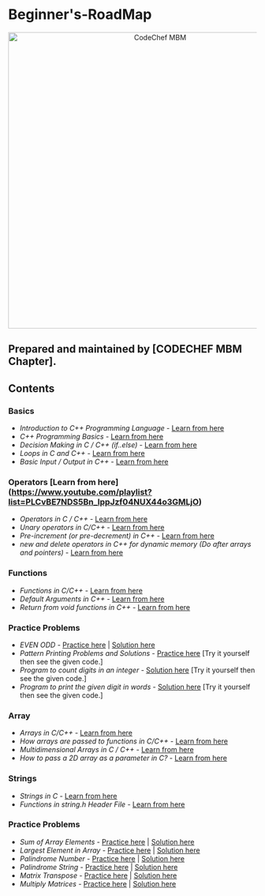 # Beginner's-RoadMap
<p align="center">
<img alt="CodeChef MBM" src="images/codechef-mbm.png" height="600">
</p>

## Prepared and maintained by [CODECHEF MBM Chapter].
## Contents
### **Basics**

* *Introduction to C++ Programming Language* -  [Learn from here](https://www.geeksforgeeks.org/introduction-to-c-programming-language/?ref=lbp)
* *C++ Programming Basics* -  [Learn from here](https://www.geeksforgeeks.org/c-programming-basics/?ref=lbp)
* *Decision Making in C / C++ (if..else)* -  [Learn from here](https://www.geeksforgeeks.org/decision-making-c-c-else-nested-else/?ref=lbp)
* *Loops in C and C++* -  [Learn from here](https://www.geeksforgeeks.org/loops-in-c-and-cpp/?ref=lbp)
* *Basic Input / Output in C++* -  [Learn from here](https://www.geeksforgeeks.org/basic-input-output-c/?ref=lbp)

### **Operators** [Learn from here] (https://www.youtube.com/playlist?list=PLCvBE7NDS5Bn_lppJzf04NUX44o3GMLjO)
* *Operators in C / C++* -  [Learn from here](https://www.geeksforgeeks.org/operators-c-c/?ref=lbp)
* *Unary operators in C/C++* -  [Learn from here](https://www.geeksforgeeks.org/unary-operators-cc/?ref=lbp)
* *Pre-increment (or pre-decrement) in C++* -  [Learn from here](https://www.geeksforgeeks.org/g-fact-40/?ref=lbp)
* *new and delete operators in C++ for dynamic memory (Do after arrays and pointers)* -  [Learn from here](https://www.geeksforgeeks.org/new-and-delete-operators-in-cpp-for-dynamic-memory/?ref=lbp)

### **Functions**
* *Functions in C/C++* -  [Learn from here](https://www.geeksforgeeks.org/functions-in-c/?ref=lbp)
* *Default Arguments in C++* -  [Learn from here](https://www.geeksforgeeks.org/default-arguments-c/?ref=lbp)
* *Return from void functions in C++* -  [Learn from here](https://www.geeksforgeeks.org/return-void-functions-c/?ref=lbp)

### **Practice Problems**
* *EVEN ODD* -  [Practice here](https://www.hackerearth.com/problem/algorithm/even-odd-3-f509373c/submissions/) | [Solution here](https://www.hackerearth.com/submission/44823658/)
* *Pattern Printing Problems and Solutions* -  [Practice here](https://www.programiz.com/c-programming/examples/pyramid-pattern) [Try it yourself then see the given code.]
* *Program to count digits in an integer* -  [Solution here](https://www.geeksforgeeks.org/program-count-digits-integer-3-different-methods/) [Try it yourself then see the given code.]
* *Program to print the given digit in words* -  [Solution here](https://www.geeksforgeeks.org/program-to-print-the-given-digit-in-words/) [Try it yourself then see the given code.]


### **Array**
* *Arrays in C/C++* -  [Learn from here](https://www.geeksforgeeks.org/arrays-in-c-cpp/?ref=lbp)
* *How arrays are passed to functions in C/C++* -  [Learn from here](https://www.geeksforgeeks.org/how-arrays-are-passed-to-functions-in-cc/)
* *Multidimensional Arrays in C / C++* -  [Learn from here](https://www.geeksforgeeks.org/multidimensional-arrays-c-cpp/?ref=lbp)
* *How to pass a 2D array as a parameter in C?* -  [Learn from here](https://www.geeksforgeeks.org/pass-2d-array-parameter-c/?ref=lbp)

### **Strings**
* *Strings in C* -  [Learn from here](https://www.geeksforgeeks.org/strings-in-c-2/)
* *Functions in string.h Header File* -  [Learn from here](https://www.programiz.com/c-programming/library-function/string.h)


### **Practice Problems**
* *Sum of Array Elements* -  [Practice here](https://practice.geeksforgeeks.org/problems/sum-of-array-elements2502/1/?category[]=Arrays&page=1&query=category[]Arrayspage1) | [Solution here](https://www.geeksforgeeks.org/program-find-sum-elements-given-array/)
* *Largest Element in Array* -  [Practice here](https://practice.geeksforgeeks.org/problems/largest-element-in-array/0) | [Solution here](https://www.geeksforgeeks.org/c-program-find-largest-element-array/)
* *Palindrome Number* -  [Practice here](https://practice.geeksforgeeks.org/problems/palindrome0746/1) | [Solution here](https://www.geeksforgeeks.org/check-if-a-number-is-palindrome/)
* *Palindrome String* -  [Practice here](https://practice.geeksforgeeks.org/problems/palindrome-string0817/1/?category[]=Strings&page=1&query=category[]Stringspage1) | [Solution here](https://www.geeksforgeeks.org/c-program-check-given-string-palindrome/)
* *Matrix Transpose* -  [Practice here](https://www.hackerearth.com/practice/data-structures/arrays/multi-dimensional/practice-problems/algorithm/transpose/) | [Solution here](https://www.hackerearth.com/submission/45360805/)
* *Multiply Matrices* -  [Practice here](https://practice.geeksforgeeks.org/problems/multiply-matrices/1) | [Solution here](https://www.geeksforgeeks.org/c-program-multiply-two-matrices/)
